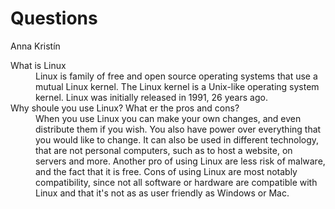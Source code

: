 # Questions
Anna Kristín

<dl>
   <dt>What is Linux </dt> 
   <dd>Linux is family of free and open source operating systems that use a mutual Linux kernel. The Linux kernel is a Unix-like operating system kernel. Linux was initially released in 1991, 26 years ago. 
   </dd>

   <dt>Why shoule you use Linux? What er the pros and cons?</dt>
   <dd> When you use Linux you can make your own changes, and even distribute them if you wish. You also have power over everything that you would like to change. It can also be used in different technology, that are not personal computers, such as to host a website, on servers and more. 
Another pro of using Linux are less risk of malware, and the fact that it is free. Cons of using Linux are most notably compatibility, since not all software or hardware are compatible with Linux and that it's not as as user friendly as Windows or Mac. 
   </dd>
</dl>
